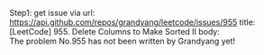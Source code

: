 Step1: get issue via url: https://api.github.com/repos/grandyang/leetcode/issues/955 
 title:[LeetCode] 955. Delete Columns to Make Sorted II 
 body:  
 The problem No.955 has not been written by Grandyang yet!